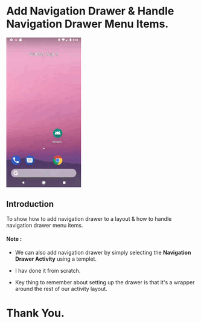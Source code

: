 # Add Navigation Drawer & Handle Navigation Drawer Menu Items.

![](NavigationDrawerLayout_Handle_NavDrawerMenuEvents_Android_Github_gif.gif)

## Introduction

To show how to add navigation drawer to a layout & how to handle navigation drawer menu items.




#### Note :

* We can also add navigation drawer by simply selecting the **Navigation Drawer Activity** using a templet.

* I hav done it from scratch.

* Key thing to remember about setting up the drawer is that it's a wrapper around the rest of our activity layout.


# Thank You.
